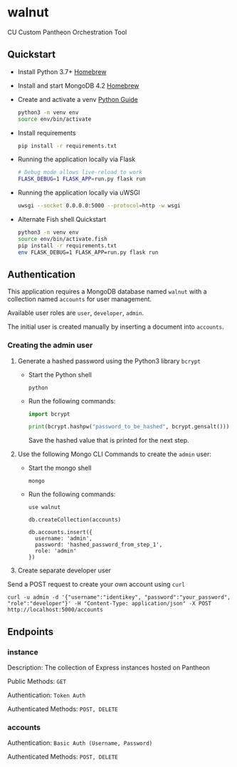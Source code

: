 # walnut

CU Custom Pantheon Orchestration Tool

## Quickstart

* Install Python 3.7+ [Homebrew](https://docs.python-guide.org/starting/install3/osx/)
* Install and start MongoDB 4.2 [Homebrew](https://docs.mongodb.com/manual/tutorial/install-mongodb-on-os-x/)
* Create and activate a venv [Python Guide](https://packaging.python.org/guides/installing-using-pip-and-virtual-environments/)

  ```sh
  python3 -m venv env
  source env/bin/activate
  ```  

* Install requirements

  ```sh
  pip install -r requirements.txt
  ```

* Running the application locally via Flask

  ```sh
  # Debug mode allows live-reload to work
  FLASK_DEBUG=1 FLASK_APP=run.py flask run
  ```

* Running the application locally via uWSGI

  ```sh
  uwsgi --socket 0.0.0.0:5000 --protocol=http -w wsgi
  ```

* Alternate Fish shell Quickstart

  ```sh
  python3 -m venv env
  source env/bin/activate.fish
  pip install -r requirements.txt
  env FLASK_DEBUG=1 FLASK_APP=run.py flask run
  ```

## Authentication

This application requires a MongoDB database named `walnut` with a collection named `accounts` for user management.

Available user roles are `user`, `developer`, `admin`.

The initial user is created manually by inserting a document into `accounts`.

### Creating the admin user

1. Generate a hashed password using the Python3 library `bcrypt`

    * Start the Python shell

      ```shell
      python
      ```

    * Run the following commands:

      ```python
      import bcrypt

      print(bcrypt.hashpw("password_to_be_hashed", bcrypt.gensalt()))
      ```

      Save the hashed value that is printed for the next step.

2. Use the following Mongo CLI Commands to create the `admin` user:

    * Start the mongo shell

      ```shell
      mongo
      ```

    * Run the following commands:

      ```mongodb
      use walnut

      db.createCollection(accounts)

      db.accounts.insert({
        username: 'admin',
        password: 'hashed_password_from_step_1',
        role: 'admin'
      })
      ```

3. Create separate developer user

Send a POST request to create your own account using `curl`

  ```shell
  curl -u admin -d '{"username":"identikey", "password":"your_password", "role":"developer"}' -H "Content-Type: application/json" -X POST http://localhost:5000/accounts
  ```



## Endpoints

### instance

Description: The collection of Express instances hosted on Pantheon

Public Methods: `GET`

Authentication: `Token Auth`

Authenticated Methods: `POST, DELETE`

### accounts

Authentication: `Basic Auth (Username, Password)`

Authenticated Methods: `POST, DELETE`
